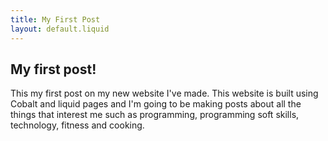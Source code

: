 ```yaml
---
title: My First Post
layout: default.liquid
---
```


## My first post!

This my first post on my new website I've made. This website is built using Cobalt and liquid pages and I'm going to be making posts about all the things that interest me such as programming, programming soft skills, technology, fitness and cooking.